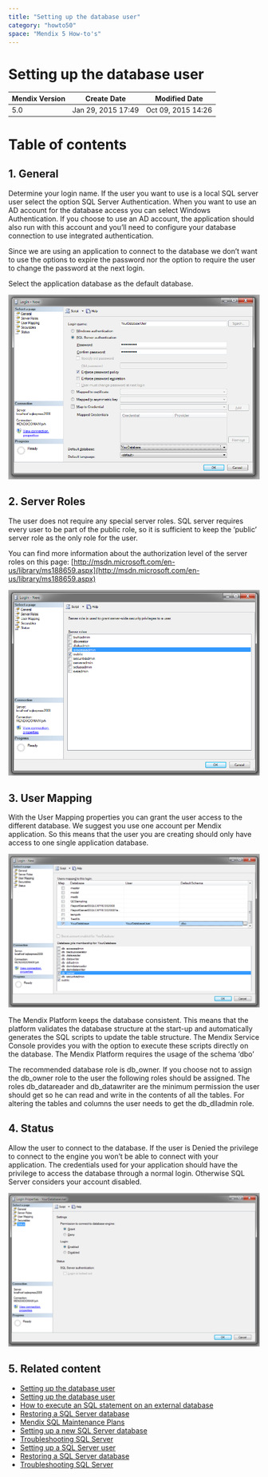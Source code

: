 ```yaml
---
title: "Setting up the database user"
category: "howto50"
space: "Mendix 5 How-to's"
---
```

# Setting up the database user

<table><thead><tr><th class="confluenceTh">Mendix Version</th><th class="confluenceTh">Create Date</th><th colspan="1" class="confluenceTh">Modified Date</th></tr></thead><tbody><tr><td class="confluenceTd">5.0</td><td class="confluenceTd">Jan 29, 2015 17:49</td><td colspan="1" class="confluenceTd">Oct 09, 2015 14:26</td></tr></tbody></table>

# Table of contents

## 1\. General

Determine your login name. If the user you want to use is a local SQL server user select the option SQL Server Authentication. When you want to use an AD account for the database access you can select Windows Authentication. If you choose to use an AD account, the application should also run with this account and you’ll need to configure your database connection to use integrated authentication.

Since we are using an application to connect to the database we don’t want to use the options to expire the password nor the option to require the user to change the password at the next login.

Select the application database as the default database.

![](attachments/8785836/8946781.png)

## 2\. Server Roles

The user does not require any special server roles. SQL server requires every user to be part of the public role, so it is sufficient to keep the ‘public’ server role as the only role for the user.

You can find more information about the authorization level of the server roles on this page: [http://msdn.microsoft.com/en-us/library/ms188659.aspx](http://msdn.microsoft.com/en-us/library/ms188659.aspx)

![](attachments/8785836/8946782.png)

## 3\. User Mapping

With the User Mapping properties you can grant the user access to the different database. We suggest you use one account per Mendix application. So this means that the user you are creating should only have access to one single application database. 

![](attachments/8785836/8946783.png)

The Mendix Platform keeps the database consistent. This means that the platform validates the database structure at the start-up and automatically generates the SQL scripts to update the table structure. The Mendix Service Console provides you with the option to execute these scripts directly on the database. The Mendix Platform requires the usage of the schema ‘dbo’

The recommended database role is db_owner. If you choose not to assign the db_owner role to the user the following roles should be assigned. The roles db_datareader and db_datawriter are the minimum permission the user should get so he can read and write in the contents of all the tables. For altering the tables and columns the user needs to get the db_dlladmin role. 

## 4\. Status

Allow the user to connect to the database. If the user is Denied the privilege to connect to the engine you won’t be able to connect with your application. The credentials used for your application should have the privilege to access the database through a normal login. Otherwise SQL Server considers your account disabled. 

![](attachments/8785836/8946784.png)

## 5\. Related content

*   [Setting up the database user](/howto50/Setting+up+the+database+user)
*   [Setting up the database user](/howto6/Setting+up+the+database+user)
*   [How to execute an SQL statement on an external database](/bestpractices/How+to+execute+an+SQL+statement+on+an+external+database)
*   [Restoring a SQL Server database](/howto50/Restoring+a+SQL+Server+database)
*   [Mendix SQL Maintenance Plans](/howto50/Mendix+SQL+Maintenance+Plans)
*   [Setting up a new SQL Server database](/howto50/Setting+up+a+new+SQL+Server+database)
*   [Troubleshooting SQL Server](/howto50/Troubleshooting+SQL+Server)
*   [Setting up a SQL Server user](/howto50/Setting+up+a+SQL+Server+user)
*   [Restoring a SQL Server database](/howto6/Restoring+a+SQL+Server+database)
*   [Troubleshooting SQL Server](/howto6/Troubleshooting+SQL+Server)

